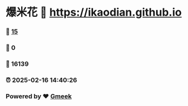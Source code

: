 # 爆米花 :link: https://ikaodian.github.io 
### :page_facing_up: [15](https://ikaodian.github.io/tag.html) 
### :speech_balloon: 0 
### :hibiscus: 16139 
### :alarm_clock: 2025-02-16 14:40:26 
### Powered by :heart: [Gmeek](https://github.com/Meekdai/Gmeek)
